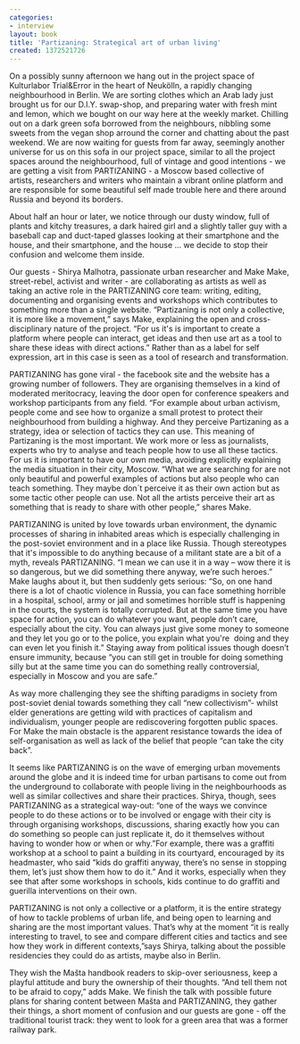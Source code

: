 ```yaml
---
categories:
- interview
layout: book
title: 'Partizaning: Strategical art of urban living'
created: 1372521726
---
```

On a possibly sunny afternoon we hang out in the project space of Kulturlabor Trial&amp;Error in the heart of Neukölln, a rapidly changing neighbourhood in Berlin. We are sorting clothes which an Arab lady just brought us for our D.I.Y. swap-shop, and preparing water with fresh mint and lemon, which we bought on our way here at the weekly market. <!--more-->Chilling out on a dark green sofa borrowed from the neighbours, nibbling some sweets from the vegan shop arround the corner and chatting about the past weekend. We are now waiting for guests from far away, seemingly another universe for us on this sofa in our project space, similar to all the project spaces around the neighbourhood, full of vintage and good intentions - we are getting a visit from PARTIZANING - a Moscow based collective of artists, researchers and writers who maintain a vibrant online platform and are responsible for some beautiful self made trouble here and there around Russia and beyond its borders.


<p>About half an hour or later, we notice through our dusty window, full of plants and kitchy treasures, a dark haired girl and a slightly taller guy with a baseball cap and duct-taped glasses looking at their smartphone and the house, and their smartphone, and the house … we decide to stop their confusion and welcome them inside.</p>
<p>Our guests - Shirya Malhotra, passionate urban researcher and Make Make, street-rebel, activist and writer - are collaborating as artists as well as taking an active role in the PARTIZANING core team: writing, editing, documenting and organising events and workshops which contributes to something more than a single website. “Partizaning is not only a collective, it is more like a movement,” says Make, explaining the open and cross-disciplinary nature of the project. “For us it's is important to create a platform where people can interact, get ideas and then use art as a tool to share these ideas with direct actions.” Rather than as a label for self expression, art in this case is seen as a tool of research and transformation.</p>
<p>PARTIZANING has gone viral - the facebook site and the website has a growing number of followers. They are organising themselves in a kind of moderated meritocracy, leaving the door open for conference speakers and workshop participants from any field. “For example about urban activism, people come and see how to organize a small protest to protect their neighbourhood from building a highway. And they perceive Partizaning as a strategy, idea or selection of tactics they can use. This meaning of Partizaning is the most important. We work more or less as journalists, experts who try to analyse and teach people how to use all these tactics. For us it is important to have our own media, avoiding explicitly explaining the media situation in their city, Moscow. “What we are searching for are not only beautiful and powerful examples of actions but also people who can teach something. They maybe don´t perceive it as their own action but as some tactic other people can use. Not all the artists perceive their art as something that is ready to share with other people,” shares Make.</p>
<p>PARTIZANING is united by love towards urban environment, the dynamic processes of sharing in inhabited areas which is especially challenging in the post-soviet environment and in a place like Russia. Though stereotypes that it's impossible to do anything because of a militant state are a bit of a myth, reveals PARTIZANING. “I mean we can use it in a way – wow there it is so dangerous, but we did something there anyway, we’re such heroes.” Make laughs about it, but then suddenly gets serious: “So, on one hand there is a lot of chaotic violence in Russia, you can face something horrible in a hospital, school, army or jail and sometimes horrible stuff is happening in the courts, the system is totally corrupted. But at the same time you have space for action, you can do whatever you want, people don’t care, especially about the city. You can always just give some money to someone and they let you go or to the police, you explain what you're&nbsp; doing and they can even let you finish it.” Staying away from political issues though doesn’t ensure immunity, because “you can still get in trouble for doing something silly but at the same time you can do something really controversial, especially in Moscow and you are safe.”</p>
<p>As way more challenging they see the shifting paradigms in society from post-soviet denial towards something they call “new collectivism”- whilst elder generations are getting wild with practices of capitalism and individualism, younger people are rediscovering forgotten public spaces. For Make the main obstacle is the apparent resistance towards the idea of self-organisation as well as lack of the belief that people “can take the city back”.</p>
<p>It seems like PARTIZANING is on the wave of emerging urban movements around the globe and it is indeed time for urban partisans to come out from the underground to collaborate with people living in the neighbourhoods as well as similar collectives and share their practices. Shirya, though, sees PARTIZANING as a strategical way-out: “one of the ways we convince people to do these actions or to be involved or engage with their city is through organising workshops, discussions, sharing exactly how you can do something so people can just replicate it, do it themselves without having to wonder how or when or why.”For example, there was a graffiti workshop at a school to paint a building in its courtyard, encouraged by its headmaster, who said “kids do graffiti anyway, there’s no sense in stopping them, let’s just show them how to do it.” And it works, especially when they see that after some workshops in schools, kids continue to do graffiti and guerilla interventions on their own.</p>
<p>PARTIZANING is not only a collective or a platform, it is the entire strategy of how to tackle problems of urban life, and being open to learning and sharing are the most important values. That’s why at the moment “it is really interesting to travel, to see and compare different cities and tactics and see how they work in different contexts,”says Shirya, talking about the possible residencies they could do as artists, maybe also in Berlin.</p>
<p>They wish the Mašta handbook readers to skip-over seriousness, keep a playful attitude and bury the ownership of their thoughts. “And tell them not to be afraid to copy,” adds Make. We finish the talk with possible future plans for sharing content between Mašta and PARTIZANING, they gather their things, a short moment of confusion and our guests are gone - off the traditional tourist track: they went to look for a green area that was a former railway park.</p>
